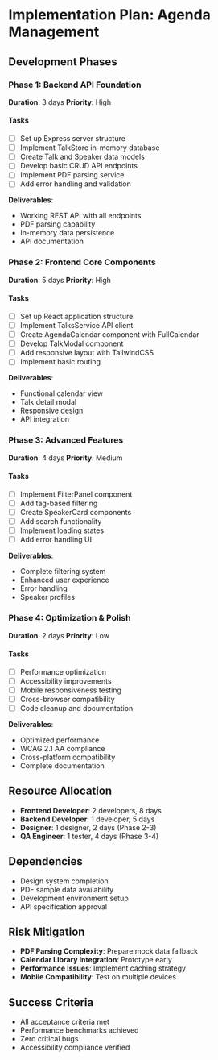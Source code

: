 # Implementation Plan: Agenda Management

## Development Phases

### Phase 1: Backend API Foundation
**Duration**: 3 days
**Priority**: High

#### Tasks
- [ ] Set up Express server structure
- [ ] Implement TalkStore in-memory database
- [ ] Create Talk and Speaker data models
- [ ] Develop basic CRUD API endpoints
- [ ] Implement PDF parsing service
- [ ] Add error handling and validation

**Deliverables**:
- Working REST API with all endpoints
- PDF parsing capability
- In-memory data persistence
- API documentation

### Phase 2: Frontend Core Components
**Duration**: 5 days
**Priority**: High

#### Tasks
- [ ] Set up React application structure
- [ ] Implement TalksService API client
- [ ] Create AgendaCalendar component with FullCalendar
- [ ] Develop TalkModal component
- [ ] Add responsive layout with TailwindCSS
- [ ] Implement basic routing

**Deliverables**:
- Functional calendar view
- Talk detail modal
- Responsive design
- API integration

### Phase 3: Advanced Features
**Duration**: 4 days
**Priority**: Medium

#### Tasks
- [ ] Implement FilterPanel component
- [ ] Add tag-based filtering
- [ ] Create SpeakerCard components
- [ ] Add search functionality
- [ ] Implement loading states
- [ ] Add error handling UI

**Deliverables**:
- Complete filtering system
- Enhanced user experience
- Error handling
- Speaker profiles

### Phase 4: Optimization & Polish
**Duration**: 2 days
**Priority**: Low

#### Tasks
- [ ] Performance optimization
- [ ] Accessibility improvements
- [ ] Mobile responsiveness testing
- [ ] Cross-browser compatibility
- [ ] Code cleanup and documentation

**Deliverables**:
- Optimized performance
- WCAG 2.1 AA compliance
- Cross-platform compatibility
- Complete documentation

## Resource Allocation
- **Frontend Developer**: 2 developers, 8 days
- **Backend Developer**: 1 developer, 5 days
- **Designer**: 1 designer, 2 days (Phase 2-3)
- **QA Engineer**: 1 tester, 4 days (Phase 3-4)

## Dependencies
- Design system completion
- PDF sample data availability
- Development environment setup
- API specification approval

## Risk Mitigation
- **PDF Parsing Complexity**: Prepare mock data fallback
- **Calendar Library Integration**: Prototype early
- **Performance Issues**: Implement caching strategy
- **Mobile Compatibility**: Test on multiple devices

## Success Criteria
- All acceptance criteria met
- Performance benchmarks achieved
- Zero critical bugs
- Accessibility compliance verified